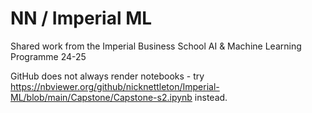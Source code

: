 # NN / Imperial ML

Shared work from the Imperial Business School AI & Machine Learning Programme 24-25

GitHub does not always render notebooks - try https://nbviewer.org/github/nicknettleton/Imperial-ML/blob/main/Capstone/Capstone-s2.ipynb instead.
